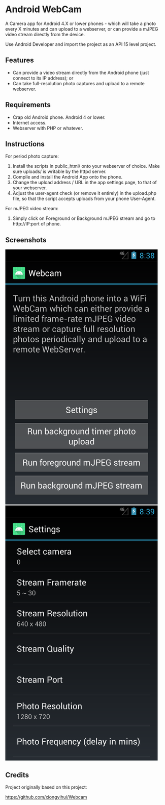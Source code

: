 # Android WebCam
A Camera app for Android 4.X or lower phones - which will take a photo every X minutes and can upload to a webserver, or can provide a mJPEG video stream directly from the device.

Use Android Developer and import the project as an API 15 level project. 

## Features
* Can provide a video stream directly from the Android phone (just connect to its IP address); or
* Can take full-resolution photo captures and upload to a remote webserver.

## Requirements
* Crap old Android phone. Android 4 or lower.
* Internet access.
* Webserver with PHP or whatever.

## Instructions
For period photo capture:
1) Install the scripts in public_html/ onto your webserver of choice. Make sure uploads/ is writable by the httpd server.
2) Compile and install the Android App onto the phone.
3) Change the upload address / URL in the app settings page, to that of your webserver.
4) Adjust the user-agent check (or remove it entirely) in the upload.php file, so that the script accepts uploads from your phone User-Agent. 

For mJPEG video stream:
1) Simply click on Foreground or Background mJPEG stream and go to http://IP:port of phone.

## Screenshots

![Screenshot 1](Screenshot_1.png)
![Screenshot 2](Screenshot_2.png)

## Credits
Project originally based on this project:

https://github.com/xiongyihui/Webcam
